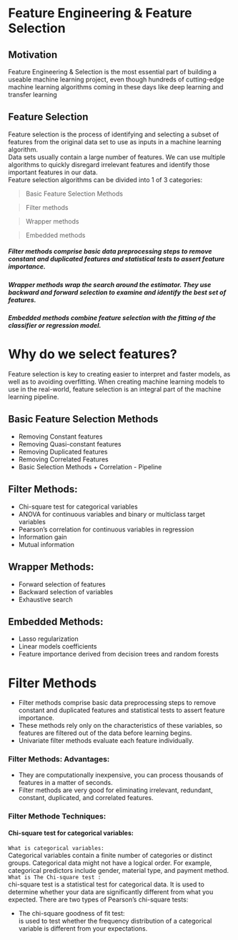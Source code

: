 # Feature Engineering & Feature Selection


## Motivation
Feature Engineering & Selection is the most essential part of building a useable machine learning project, even though hundreds of cutting-edge machine
learning algorithms coming in these days like deep learning and transfer learning

## Feature Selection
Feature selection is the process of identifying and selecting a subset of features from the original data set to use as inputs in a machine learning algorithm.
<br/>
Data sets usually contain a large number of features. We can use multiple algorithms to quickly disregard irrelevant features and identify those important features in our data.
<br/>
Feature selection algorithms can be divided into 1 of 3 categories: <br/>
> Basic Feature Selection Methods <br/>

> Filter methods <br/>

> Wrapper methods <br/>

> Embedded methods <br/>


##### Filter methods comprise basic data preprocessing steps to remove constant and duplicated features and statistical tests to assert feature importance.
##### Wrapper methods wrap the search around the estimator. They use backward and forward selection to examine and identify the best set of features.
##### Embedded methods combine feature selection with the fitting of the classifier or regression model.

# Why do we select features?
Feature selection is key to creating easier to interpret and faster models, as well as to avoiding overfitting. When creating machine learning models to use in the real-world, feature selection is an integral part of the machine learning pipeline.

## Basic Feature Selection Methods
* Removing Constant features
* Removing Quasi-constant features
* Removing Duplicated features
* Removing Correlated Features
* Basic Selection Methods + Correlation - Pipeline

## Filter Methods:
* Chi-square test for categorical variables
* ANOVA for continuous variables and binary or multiclass target variables
* Pearson’s correlation for continuous variables in regression
* Information gain
* Mutual information

## Wrapper Methods:
* Forward selection of features
* Backward selection of variables
* Exhaustive search
## Embedded Methods:
* Lasso regularization
* Linear models coefficients
* Feature importance derived from decision trees and random forests

# Filter Methods
* Filter methods comprise basic data preprocessing steps to remove constant and duplicated features and statistical tests to assert feature importance.
* These methods rely only on the characteristics of these variables, so features are filtered out of the data before learning begins. 
* Univariate filter methods evaluate each feature individually. 
### Filter Methods: Advantages:
* They are computationally inexpensive, you can process thousands of features in a matter of seconds.
* Filter methods are very good for eliminating irrelevant, redundant, constant, duplicated, and correlated features.
### Filter Methode Techniques:
#### Chi-square test for categorical variables:
`What is categorical variables: ` <br/>
Categorical variables contain a finite number of categories or distinct groups. Categorical data might not have a logical order. For example, categorical predictors include gender, material type, and payment method. <br/>
`What is The Chi-square test :` <br/>
chi-square test is a statistical test for categorical data. It is used to determine whether your data are significantly different from what you expected. There are two types of Pearson’s chi-square tests:
* The chi-square goodness of fit test: <br/>
is used to test whether the frequency distribution of a categorical variable is different from your expectations.

 






